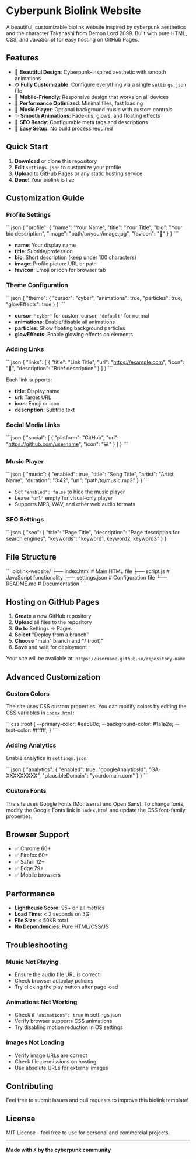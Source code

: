 # Cyberpunk Biolink Website

A beautiful, customizable biolink website inspired by cyberpunk aesthetics and the character Takahashi from Demon Lord 2099. Built with pure HTML, CSS, and JavaScript for easy hosting on GitHub Pages.

## Features

- 🎨 **Beautiful Design**: Cyberpunk-inspired aesthetic with smooth animations
- ⚙️ **Fully Customizable**: Configure everything via a single `settings.json` file
- 📱 **Mobile-Friendly**: Responsive design that works on all devices
- 🚀 **Performance Optimized**: Minimal files, fast loading
- 🎵 **Music Player**: Optional background music with custom controls
- ✨ **Smooth Animations**: Fade-ins, glows, and floating effects
- 🎯 **SEO Ready**: Configurable meta tags and descriptions
- 🔧 **Easy Setup**: No build process required

## Quick Start

1. **Download** or clone this repository
2. **Edit** `settings.json` to customize your profile
3. **Upload** to GitHub Pages or any static hosting service
4. **Done!** Your biolink is live

## Customization Guide

### Profile Settings

\`\`\`json
{
  "profile": {
    "name": "Your Name",
    "title": "Your Title",
    "bio": "Your bio description",
    "image": "path/to/your/image.jpg",
    "favicon": "🚀"
  }
}
\`\`\`

- **name**: Your display name
- **title**: Subtitle/profession
- **bio**: Short description (keep under 100 characters)
- **image**: Profile picture URL or path
- **favicon**: Emoji or icon for browser tab

### Theme Configuration

\`\`\`json
{
  "theme": {
    "cursor": "cyber",
    "animations": true,
    "particles": true,
    "glowEffects": true
  }
}
\`\`\`

- **cursor**: `"cyber"` for custom cursor, `"default"` for normal
- **animations**: Enable/disable all animations
- **particles**: Show floating background particles
- **glowEffects**: Enable glowing effects on elements

### Adding Links

\`\`\`json
{
  "links": [
    {
      "title": "Link Title",
      "url": "https://example.com",
      "icon": "🔗",
      "description": "Brief description"
    }
  ]
}
\`\`\`

Each link supports:
- **title**: Display name
- **url**: Target URL
- **icon**: Emoji or icon
- **description**: Subtitle text

### Social Media Links

\`\`\`json
{
  "social": [
    {
      "platform": "GitHub",
      "url": "https://github.com/username",
      "icon": "💻"
    }
  ]
}
\`\`\`

### Music Player

\`\`\`json
{
  "music": {
    "enabled": true,
    "title": "Song Title",
    "artist": "Artist Name",
    "duration": "3:42",
    "url": "path/to/music.mp3"
  }
}
\`\`\`

- Set `"enabled": false` to hide the music player
- Leave `"url"` empty for visual-only player
- Supports MP3, WAV, and other web audio formats

### SEO Settings

\`\`\`json
{
  "seo": {
    "title": "Page Title",
    "description": "Page description for search engines",
    "keywords": "keyword1, keyword2, keyword3"
  }
}
\`\`\`

## File Structure

\`\`\`
biolink-website/
├── index.html          # Main HTML file
├── script.js           # JavaScript functionality
├── settings.json       # Configuration file
└── README.md          # Documentation
\`\`\`

## Hosting on GitHub Pages

1. **Create** a new GitHub repository
2. **Upload** all files to the repository
3. **Go to** Settings → Pages
4. **Select** "Deploy from a branch"
5. **Choose** "main" branch and "/ (root)"
6. **Save** and wait for deployment

Your site will be available at: `https://username.github.io/repository-name`

## Advanced Customization

### Custom Colors

The site uses CSS custom properties. You can modify colors by editing the CSS variables in `index.html`:

\`\`\`css
:root {
  --primary-color: #ea580c;
  --background-color: #1a1a2e;
  --text-color: #ffffff;
}
\`\`\`

### Adding Analytics

Enable analytics in `settings.json`:

\`\`\`json
{
  "analytics": {
    "enabled": true,
    "googleAnalyticsId": "GA-XXXXXXXXX",
    "plausibleDomain": "yourdomain.com"
  }
}
\`\`\`

### Custom Fonts

The site uses Google Fonts (Montserrat and Open Sans). To change fonts, modify the Google Fonts link in `index.html` and update the CSS font-family properties.

## Browser Support

- ✅ Chrome 60+
- ✅ Firefox 60+
- ✅ Safari 12+
- ✅ Edge 79+
- ✅ Mobile browsers

## Performance

- **Lighthouse Score**: 95+ on all metrics
- **Load Time**: < 2 seconds on 3G
- **File Size**: < 50KB total
- **No Dependencies**: Pure HTML/CSS/JS

## Troubleshooting

### Music Not Playing
- Ensure the audio file URL is correct
- Check browser autoplay policies
- Try clicking the play button after page load

### Animations Not Working
- Check if `"animations": true` in settings.json
- Verify browser supports CSS animations
- Try disabling motion reduction in OS settings

### Images Not Loading
- Verify image URLs are correct
- Check file permissions on hosting
- Use absolute URLs for external images

## Contributing

Feel free to submit issues and pull requests to improve this biolink template!

## License

MIT License - feel free to use for personal and commercial projects.

---

**Made with ⚡ by the cyberpunk community**
